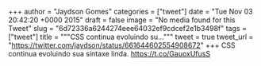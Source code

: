 
+++
author = "Jaydson Gomes"
categories = ["tweet"]
date = "Tue Nov 03 20:42:20 +0000 2015"
draft = false
image = "No media found for this Tweet"
slug = "6d72336a6244274eee64032ef9cdcef2e1b3498f"
tags = ["tweet"]
title = """CSS continua evoluindo su..."""
tweet = true
tweet_url = "https://twitter.com/jaydson/status/661644602554908672"
+++
CSS continua evoluindo sua sintaxe linda. https://t.co/GauoxUfusS
